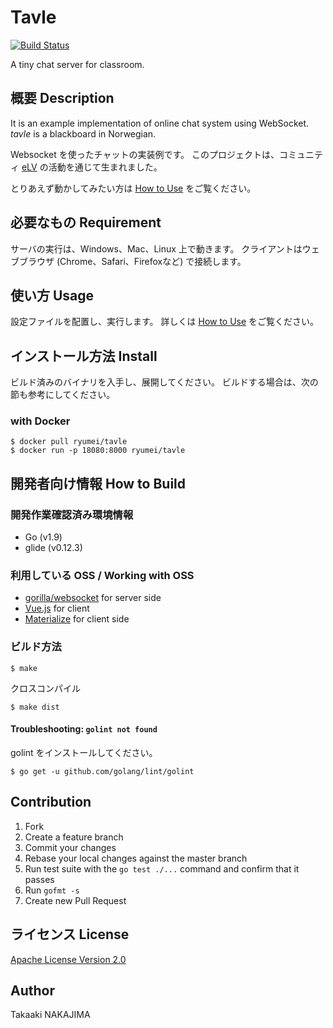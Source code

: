 Tavle
=======================================

[![Build Status](https://travis-ci.org/ryumei/tavle.svg?branch=master)](https://travis-ci.org/ryumei/tavle)

A tiny chat server for classroom.

## 概要 Description

It is an example implementation of online chat system using WebSocket.
*tavle* is a blackboard in Norwegian.

Websocket を使ったチャットの実装例です。
このプロジェクトは、コミュニティ [eLV](http://www.elv.tokyo/) の活動を通じて生まれました。

とりあえず動かしてみたい方は [How to Use](doc/HOW_TO_USE.md) をご覧ください。

## 必要なもの Requirement

サーバの実行は、Windows、Mac、Linux 上で動きます。
クライアントはウェブブラウザ (Chrome、Safari、Firefoxなど) で接続します。

## 使い方 Usage

設定ファイルを配置し、実行します。
詳しくは [How to Use](doc/HOW_TO_USE.md) をご覧ください。

## インストール方法 Install

ビルド済みのバイナリを入手し、展開してください。
ビルドする場合は、次の節も参考にしてください。

### with Docker

```
$ docker pull ryumei/tavle
$ docker run -p 18080:8000 ryumei/tavle
```

## 開発者向け情報 How to Build

### 開発作業確認済み環境情報

* Go (v1.9)
* glide (v0.12.3)

### 利用している OSS / Working with OSS

* [gorilla/websocket](https://github.com/gorilla/websocket) for server side
* [Vue.js](https://vuejs.org) for client
* [Materialize](http://materializecss.com) for client side


### ビルド方法

```
$ make
```

クロスコンパイル

```
$ make dist
```

#### Troubleshooting: ``golint not found``

golint をインストールしてください。

```
$ go get -u github.com/golang/lint/golint
```

## Contribution

1. Fork
2. Create a feature branch
3. Commit your changes
4. Rebase your local changes against the master branch
5. Run test suite with the `go test ./...` command and confirm that it passes
6. Run `gofmt -s`
7. Create new Pull Request

## ライセンス License

[Apache License Version 2.0](https://www.apache.org/licenses/LICENSE-2.0)

## Author

Takaaki NAKAJIMA

